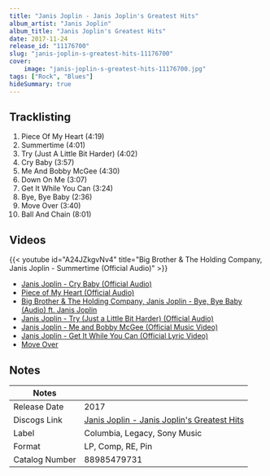 ```yaml
---
title: "Janis Joplin - Janis Joplin's Greatest Hits"
album_artist: "Janis Joplin"
album_title: "Janis Joplin's Greatest Hits"
date: 2017-11-24
release_id: "11176700"
slug: "janis-joplin-s-greatest-hits-11176700"
cover:
    image: "janis-joplin-s-greatest-hits-11176700.jpg"
tags: ["Rock", "Blues"]
hideSummary: true
---
```


## Tracklisting
1. Piece Of My Heart (4:19)
2. Summertime (4:01)
3. Try (Just A Little Bit Harder) (4:02)
4. Cry Baby (3:57)
5. Me And Bobby McGee (4:30)
6. Down On Me (3:07)
7. Get It While You Can (3:24)
8. Bye, Bye Baby (2:36)
9. Move Over (3:40)
10. Ball And Chain (8:01)

## Videos
{{< youtube id="A24JZkgvNv4" title="Big Brother & The Holding Company, Janis Joplin - Summertime (Official Audio)" >}}
- [Janis Joplin - Cry Baby (Official Audio)](https://www.youtube.com/watch?v=VfGSd-tikH4)
- [Piece of My Heart (Official Audio)](https://www.youtube.com/watch?v=SCngPse1iiI)
- [Big Brother & The Holding Company, Janis Joplin - Bye, Bye Baby (Audio) ft. Janis Joplin](https://www.youtube.com/watch?v=xXX5hsnENG8)
- [Janis Joplin - Try (Just a Little Bit Harder) (Official Audio)](https://www.youtube.com/watch?v=jjHw_FJySg4)
- [Janis Joplin - Me and Bobby McGee (Official Music Video)](https://www.youtube.com/watch?v=5Cg-j0X09Ag)
- [Janis Joplin - Get It While You Can (Official Lyric Video)](https://www.youtube.com/watch?v=mtj9w2gYzV4)
- [Move Over](https://www.youtube.com/watch?v=W4zumh4m7Kg)

## Notes

| Notes          |             |
| ---------------| ----------- |
| Release Date   | 2017 |
| Discogs Link   | [Janis Joplin - Janis Joplin's Greatest Hits](https://www.discogs.com/release/11176700) |
| Label          | Columbia, Legacy, Sony Music |
| Format         | LP, Comp, RE, Pin |
| Catalog Number | 88985479731 |

